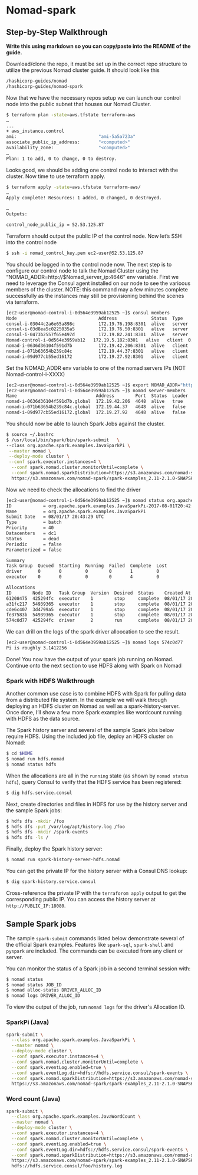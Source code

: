 # Nomad-spark

## Step-by-Step Walkthrough
**Write this using markdown so you can copy/paste into the README of the guide.**

Download/clone the repo, it must be set up in the correct repo structure to utilize the previous Nomad cluster guide. It should look like this

```bash
/hashicorp-guides/nomad
/hashicorp-guides/nomad-spark
```

Now that we have the necessary repos setup we can launch our control node into the public subnet that houses our Nomad Cluster.

```bash
$ terraform plan -state=aws.tfstate terraform-aws
…
...
+ aws_instance.control
ami:                               "ami-5a5a723a"
associate_public_ip_address:       "<computed>"
availability_zone:                 "<computed>"
…
Plan: 1 to add, 0 to change, 0 to destroy.
```

Looks good, we should be adding one control node to interact with the cluster. Now time to use terraform apply.

```bash
$ terraform apply -state=aws.tfstate terraform-aws/
…
Apply complete! Resources: 1 added, 0 changed, 0 destroyed.

…
Outputs:

control_node_public_ip = 52.53.125.87
```

Terraform should output the public IP of the control node. Now let’s SSH into the control node

```bash
$ ssh -i nomad_control_key.pem ec2-user@52.53.125.87
```

You should be logged in to the control node now. The next step is to configure our control node to talk the Nomad Cluster using the “NOMAD_ADDR=http://$Nomad_server_ip:4646” env variable. First we need to leverage the Consul agent installed on our node to see the varioous members of the cluster. NOTE: this command may a few minutes complete successfully as the instances may still be provisioning behind the scenes via terraform.

```bash
[ec2-user@nomad-control-i-0d564e3959ab12525 ~]$ consul members
Node                               Address             Status  Type    Build  Protocol  DC
consul-i-03044c2a6e65a898c         172.19.76.198:8301  alive   server  0.8.3  2         dc1
consul-i-03d8ea5c0225035a5         172.19.76.50:8301   alive   server  0.8.3  2         dc1
consul-i-0473b2557f65e497d         172.19.82.241:8301  alive   server  0.8.3  2         dc1
Nomad-control-i-0d564e3959ab12   172.19.5.182:8301   alive   client  0.8.4  2         dc1
nomad-i-0636d36104f591d7b          172.19.42.206:8301  alive   client  0.8.4  2         dc1
nomad-i-071b63654b239c84c          172.19.44.37:8301   alive   client  0.8.4  2         dc1
nomad-i-09d977cb55ed16172          172.19.27.92:8301   alive   client  0.8.4  2         dc1
```

Set the NOMAD_ADDR env variable to one of the nomad servers IPs (NOT Nomad-control-i-XXXX)

```bash
[ec2-user@nomad-control-i-0d564e3959ab12525 ~]$ export NOMAD_ADDR="http://172.19.42.206:4646"
[ec2-user@nomad-control-i-0d564e3959ab12525 ~]$ nomad server-members
Name                              Address        Port  Status  Leader  Protocol  Build  Datacenter  Region
nomad-i-0636d36104f591d7b.global  172.19.42.206  4648  alive   true    2         0.6.0  dc1         global
nomad-i-071b63654b239c84c.global  172.19.44.37   4648  alive   false   2         0.6.0  dc1         global
nomad-i-09d977cb55ed16172.global  172.19.27.92   4648  alive   false   2         0.6.0  dc1         global
```


You should now be able to launch Spark Jobs against the cluster.

```bash
$ source ~/.bashrc
$ /usr/local/bin/spark/bin/spark-submit   \
--class org.apache.spark.examples.JavaSparkPi \
 --master nomad \
 --deploy-mode cluster \
 --conf spark.executor.instances=4 \
  --conf spark.nomad.cluster.monitorUntil=complete \
  --conf spark.nomad.sparkDistribution=https://s3.amazonaws.com/nomad-spark/spark-2.1.0-bin-nomad.tgz \
  https://s3.amazonaws.com/nomad-spark/spark-examples_2.11-2.1.0-SNAPSHOT.jar 100
```



Now we need to check the allocations to find the driver

```bash
[ec2-user@nomad-control-i-0d564e3959ab12525 ~]$ nomad status org.apache.spark.examples.JavaSparkPi-2017-08-01T20:42:25.482Z
ID            = org.apache.spark.examples.JavaSparkPi-2017-08-01T20:42:25.482Z
Name          = org.apache.spark.examples.JavaSparkPi
Submit Date   = 08/01/17 20:43:29 UTC
Type          = batch
Priority      = 40
Datacenters   = dc1
Status        = dead
Periodic      = false
Parameterized = false

Summary
Task Group  Queued  Starting  Running  Failed  Complete  Lost
driver      0       0         0        0       1         0
executor    0       0         0        0       4         0

Allocations
ID        Node ID   Task Group  Version  Desired  Status    Created At
61208475  425294fc  executor    1        stop     complete  08/01/17 20:42:47 UTC
a31fc217  54939365  executor    1        stop     complete  08/01/17 20:42:47 UTC
cde6c407  3d4799a5  executor    1        stop     complete  08/01/17 20:42:47 UTC
fe37583b  54939365  executor    1        stop     complete  08/01/17 20:42:47 UTC
574c0d77  425294fc  driver      2        run      complete  08/01/17 20:42:27 UTC
```



We can drill on the logs of the spark driver alloocation to see the result.

```bash
[ec2-user@nomad-control-i-0d564e3959ab12525 ~]$ nomad logs 574c0d77
Pi is roughly 3.1412256
```

Done! You now have the output of your spark job running on Nomad.
Continue onto the next section to use HDFS along with Spark on Nomad

### Spark with HDFS Walkthrough
Another common use case is to combine HDFS with Spark for pulling data from a distributed file system.  In the example we will walk through deploying an HDFS cluster on Nomad as well as a spark-history-server. Once done, I’ll show a few more Spark examples like wordcount running with HDFS as the data source.

The Spark history server and several of the sample Spark jobs below require
HDFS. Using the included job file, deploy an HDFS cluster on Nomad:

```bash
$ cd $HOME
$ nomad run hdfs.nomad
$ nomad status hdfs
```

When the allocations are all in the `running` state (as shown by `nomad status
hdfs`), query Consul to verify that the HDFS service has been registered:

```bash
$ dig hdfs.service.consul
```

Next, create directories and files in HDFS for use by the history server and the
sample Spark jobs:

```bash
$ hdfs dfs -mkdir /foo
$ hdfs dfs -put /var/log/apt/history.log /foo
$ hdfs dfs -mkdir /spark-events
$ hdfs dfs -ls /
```

Finally, deploy the Spark history server:

```bash
$ nomad run spark-history-server-hdfs.nomad
```

You can get the private IP for the history server with a Consul DNS lookup:

```bash
$ dig spark-history.service.consul
```

Cross-reference the private IP with the `terraforom apply` output to get the
corresponding public IP. You can access the history server at
`http://PUBLIC_IP:18080`.

## Sample Spark jobs

The sample `spark-submit` commands listed below demonstrate several of the
official Spark examples. Features like `spark-sql`, `spark-shell` and `pyspark`
are included. The commands can be executed from any client or server.

You can monitor the status of a Spark job in a second terminal session with:

```bash
$ nomad status
$ nomad status JOB_ID
$ nomad alloc-status DRIVER_ALLOC_ID
$ nomad logs DRIVER_ALLOC_ID
```

To view the output of the job, run `nomad logs` for the driver's Allocation ID.

### SparkPi (Java)

```bash
spark-submit \
  --class org.apache.spark.examples.JavaSparkPi \
  --master nomad \
  --deploy-mode cluster \
  --conf spark.executor.instances=4 \
  --conf spark.nomad.cluster.monitorUntil=complete \
  --conf spark.eventLog.enabled=true \
  --conf spark.eventLog.dir=hdfs://hdfs.service.consul/spark-events \
  --conf spark.nomad.sparkDistribution=https://s3.amazonaws.com/nomad-spark/spark-2.1.0-bin-nomad.tgz \
  https://s3.amazonaws.com/nomad-spark/spark-examples_2.11-2.1.0-SNAPSHOT.jar 100
```

### Word count (Java)

```bash
spark-submit \
  --class org.apache.spark.examples.JavaWordCount \
  --master nomad \
  --deploy-mode cluster \
  --conf spark.executor.instances=4 \
  --conf spark.nomad.cluster.monitorUntil=complete \
  --conf spark.eventLog.enabled=true \
  --conf spark.eventLog.dir=hdfs://hdfs.service.consul/spark-events \
  --conf spark.nomad.sparkDistribution=https://s3.amazonaws.com/nomad-spark/spark-2.1.0-bin-nomad.tgz \
  https://s3.amazonaws.com/nomad-spark/spark-examples_2.11-2.1.0-SNAPSHOT.jar \
  hdfs://hdfs.service.consul/foo/history.log
```
